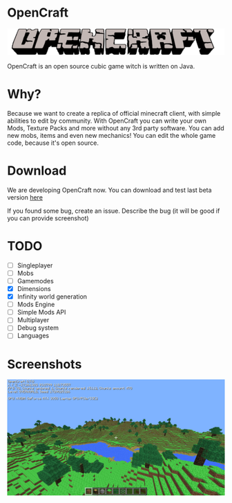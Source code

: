 # OpenCraft

![](images/logo.png) </br>

OpenCraft is an open source cubic game witch is written on Java.

# Why?

Because we want to create a replica of official minecraft client, with simple abilities to edit by community.
With OpenCraft you can write your own Mods, Texture Packs and more without any 3rd party software.
You can add new mobs, items and even new mechanics! You can edit the whole game code, because it's open source.

# Download

We are developing OpenCraft now. You can download and test last beta version [here](https://github.com/Artingl/OpenCraft/releases)

If you found some bug, create an issue. Describe the bug (it will be good if you can provide screenshot)

# TODO

- [ ] Singleplayer
- [ ] Mobs
- [ ] Gamemodes
- [X] Dimensions
- [X] Infinity world generation
- [ ] Mods Engine
- [ ] Simple Mods API
- [ ] Multiplayer
- [ ] Debug system
- [ ] Languages

# Screenshots
![](images/screenshot.png)
